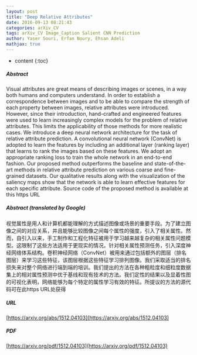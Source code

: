 ```yaml
---
layout: post
title: "Deep Relative Attributes"
date: 2016-09-13 08:21:43
categories: arXiv_CV
tags: arXiv_CV Image_Caption Salient CNN Prediction
author: Yaser Souri, Erfan Noury, Ehsan Adeli
mathjax: true
---
```


* content
{:toc}

##### Abstract
Visual attributes are great means of describing images or scenes, in a way both humans and computers understand. In order to establish a correspondence between images and to be able to compare the strength of each property between images, relative attributes were introduced. However, since their introduction, hand-crafted and engineered features were used to learn increasingly complex models for the problem of relative attributes. This limits the applicability of those methods for more realistic cases. We introduce a deep neural network architecture for the task of relative attribute prediction. A convolutional neural network (ConvNet) is adopted to learn the features by including an additional layer (ranking layer) that learns to rank the images based on these features. We adopt an appropriate ranking loss to train the whole network in an end-to-end fashion. Our proposed method outperforms the baseline and state-of-the-art methods in relative attribute prediction on various coarse and fine-grained datasets. Our qualitative results along with the visualization of the saliency maps show that the network is able to learn effective features for each specific attribute. Source code of the proposed method is available at this https URL

##### Abstract (translated by Google)
视觉属性是用人和计算机都能理解的方式描述图像或场景的重要手段。为了建立图像之间的对应关系，并且能够比较图像之间每个属性的强度，引入了相关属性。然而，自引入以来，手工制作和工程化特征被用于学习越来越复杂的相关属性问题模型。这限制了这些方法适用于更现实的情况。针对相关属性预测任务，引入深度神经网络体系结构。卷积神经网络（ConvNet）被用来通过包括额外的图层（排名图层）来学习这些特征，该图层根据这些特征学习排列图像。我们采取适当的排名损失来对整个网络进行端到端的培训。我们提出的方法在各种粗粒度和细粒度数据集上的相对属性预测中优于基线和现有技术的方法。我们定性的结果以及显着性图的可视化表明，网络能够为每个特定的属性学习有效的特征。所提议的方法的源代码可在此https URL处获得

##### URL
[https://arxiv.org/abs/1512.04103](https://arxiv.org/abs/1512.04103)

##### PDF
[https://arxiv.org/pdf/1512.04103](https://arxiv.org/pdf/1512.04103)

